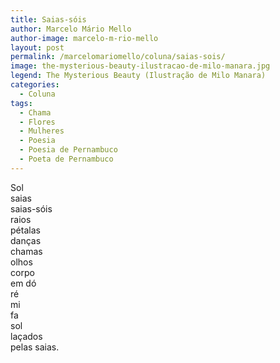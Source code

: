 ```yaml
---
title: Saias-sóis
author: Marcelo Mário Mello
author-image: marcelo-m-rio-mello
layout: post
permalink: /marcelomariomello/coluna/saias-sois/
image: the-mysterious-beauty-ilustracao-de-milo-manara.jpg
legend: The Mysterious Beauty (Ilustração de Milo Manara)
categories:
  - Coluna
tags:
  - Chama
  - Flores
  - Mulheres
  - Poesia
  - Poesia de Pernambuco
  - Poeta de Pernambuco
---
```

Sol  
saias  
saias-sóis  
raios  
pétalas  
danças  
chamas  
olhos  
corpo  
em dó  
ré  
mi  
fa  
sol  
laçados  
pelas saias.